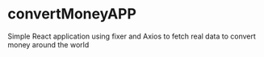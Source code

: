 # convertMoneyAPP
Simple React application using fixer and Axios to fetch real data to convert money around the world
